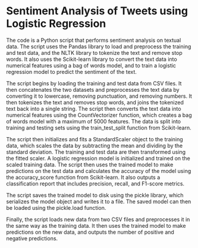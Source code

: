 # Sentiment Analysis of Tweets using Logistic Regression

The code is a Python script that performs sentiment analysis on textual data. The script uses the Pandas library to load and preprocess the training and test data, and the NLTK library to tokenize the text and remove stop words. It also uses the Scikit-learn library to convert the text data into numerical features using a bag of words model, and to train a logistic regression model to predict the sentiment of the text.

The script begins by loading the training and test data from CSV files. It then concatenates the two datasets and preprocesses the text data by converting it to lowercase, removing punctuation, and removing numbers. It then tokenizes the text and removes stop words, and joins the tokenized text back into a single string. The script then converts the text data into numerical features using the CountVectorizer function, which creates a bag of words model with a maximum of 5000 features. The data is split into training and testing sets using the train_test_split function from Scikit-learn.

The script then initializes and fits a StandardScaler object to the training data, which scales the data by subtracting the mean and dividing by the standard deviation. The training and test data are then transformed using the fitted scaler. A logistic regression model is initialized and trained on the scaled training data. The script then uses the trained model to make predictions on the test data and calculates the accuracy of the model using the accuracy_score function from Scikit-learn. It also outputs a classification report that includes precision, recall, and F1-score metrics.

The script saves the trained model to disk using the pickle library, which serializes the model object and writes it to a file. The saved model can then be loaded using the pickle.load function.

Finally, the script loads new data from two CSV files and preprocesses it in the same way as the training data. It then uses the trained model to make predictions on the new data, and outputs the number of positive and negative predictions.
